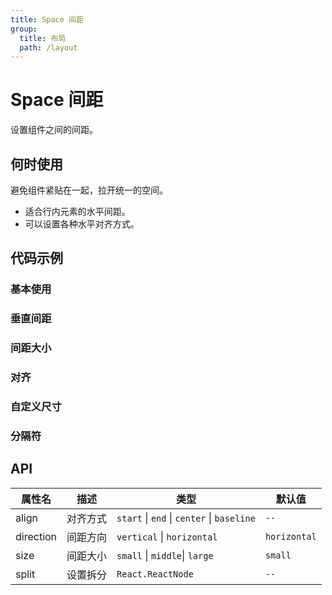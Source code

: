 ```yaml
---
title: Space 间距
group:
  title: 布局
  path: /layout
---
```


# Space 间距

设置组件之间的间距。

## 何时使用

避免组件紧贴在一起，拉开统一的空间。

- 适合行内元素的水平间距。
- 可以设置各种水平对齐方式。

## 代码示例

### 基本使用

<code src="./demo/base"></code>

### 垂直间距

<code src="./demo/vertical"></code>

### 间距大小

<code src="./demo/size"></code>

### 对齐

<code src="./demo/align"></code>

### 自定义尺寸

<code src="./demo/customSize"></code>

### 分隔符

<code src="./demo/split"></code>

## API

| 属性名    | 描述     | 类型                                       | 默认值       |
| --------- | -------- | ------------------------------------------ | ------------ |
| align     | 对齐方式 | `start` \| `end` \| `center` \| `baseline` | `--`         |
| direction | 间距方向 | `vertical` \| `horizontal`                 | `horizontal` |
| size      | 间距大小 | `small` \| `middle`\| `large`              | `small`      |
| split     | 设置拆分 | `React.ReactNode`                          | `--`         |
